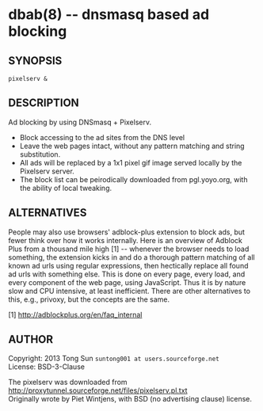 dbab(8) -- dnsmasq based ad blocking
=================================

SYNOPSIS
--------

    pixelserv &

DESCRIPTION
-----------

Ad blocking by using DNSmasq + Pixelserv.

- Block accessing to the ad sites from the DNS level
- Leave the web pages intact, without any pattern matching and string substitution.
- All ads will be replaced by a 1x1 pixel gif image served locally by the Pixelserv server.
- The block list can be peirodically downloaded from pgl.yoyo.org, with the ability of local tweaking.


ALTERNATIVES
------------

People may also use browsers' adblock-plus extension to block ads, but fewer think over how it works internally. Here is an overview of Adblock Plus from a thousand mile high [1] -- whenever the browser needs to load something, the extension kicks in and do a thorough pattern matching of all known ad urls using regular expressions, then hectically replace all found ad urls with something else. This is done on every page, every load, and every component of the web page, using JavaScript. Thus it is by nature slow and CPU intensive, at least inefficient. There are other alternatives to this, e.g., privoxy, but the concepts are the same.

[1] http://adblockplus.org/en/faq_internal

AUTHOR
------

Copyright: 2013 Tong Sun `suntong001 at users.sourceforge.net`  
License: BSD-3-Clause

The pixelserv was downloaded from  
 http://proxytunnel.sourceforge.net/files/pixelserv.pl.txt  
Originally wrote by Piet Wintjens, with BSD (no advertising clause) license.
